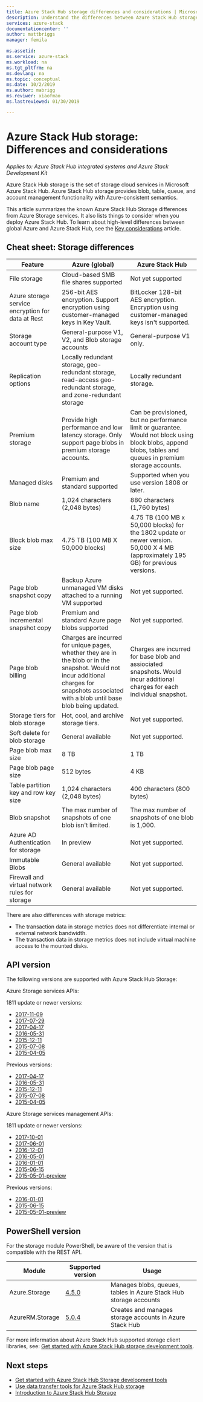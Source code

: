 ```yaml
---
title: Azure Stack Hub storage differences and considerations | Microsoft Docs
description: Understand the differences between Azure Stack Hub storage and Azure storage, along with Azure Stack Hub deployment considerations.
services: azure-stack
documentationcenter: ''
author: mattbriggs
manager: femila

ms.assetid:
ms.service: azure-stack
ms.workload: na
ms.tgt_pltfrm: na
ms.devlang: na
ms.topic: conceptual
ms.date: 10/2/2019
ms.author: mabrigg
ms.reviwer: xiaofmao
ms.lastreviewed: 01/30/2019

---
```

# Azure Stack Hub storage: Differences and considerations

*Applies to: Azure Stack Hub integrated systems and Azure Stack Development Kit*

Azure Stack Hub storage is the set of storage cloud services in Microsoft Azure Stack Hub. Azure Stack Hub storage provides blob, table, queue, and account management functionality with Azure-consistent semantics.

This article summarizes the known Azure Stack Hub Storage differences from Azure Storage services. It also lists things to consider when you deploy Azure Stack Hub. To learn about high-level differences between global Azure and Azure Stack Hub, see the [Key considerations](azure-stack-considerations.md) article.

## Cheat sheet: Storage differences

| Feature | Azure (global) | Azure Stack Hub |
| --- | --- | --- |
|File storage|Cloud-based SMB file shares supported|Not yet supported
|Azure storage service encryption for data at Rest|256-bit AES encryption. Support encryption using customer-managed keys in Key Vault.|BitLocker 128-bit AES encryption. Encryption using customer-managed keys isn't supported.
|Storage account type|General-purpose V1, V2, and Blob storage accounts|General-purpose V1 only.
|Replication options|Locally redundant storage, geo-redundant storage, read-access geo-redundant storage, and zone-redundant storage|Locally redundant storage.
|Premium storage|Provide high performance and low latency storage. Only support page blobs in premium storage accounts.|Can be provisioned, but no performance limit or guarantee. Would not block using block blobs, append blobs, tables and queues in premium storage accounts.
|Managed disks|Premium and standard supported|Supported when you use version 1808 or later.
|Blob name|1,024 characters (2,048 bytes)|880 characters (1,760 bytes)
|Block blob max size|4.75 TB (100 MB X 50,000 blocks)|4.75 TB (100 MB x 50,000 blocks) for the 1802 update or newer version. 50,000 X 4 MB (approximately 195 GB) for previous versions.
|Page blob snapshot copy|Backup Azure unmanaged VM disks attached to a running VM supported|Not yet supported.
|Page blob incremental snapshot copy|Premium and standard Azure page blobs supported|Not yet supported.
|Page blob billing|Charges are incurred for unique pages, whether they are in the blob or in the snapshot. Would not incur additional charges for snapshots associated with a blob until base blob being updated.|Charges are incurred for base blob and assiociated snapshots. Would incur additional charges for each individual snapshot.
|Storage tiers for blob storage|Hot, cool, and archive storage tiers.|Not yet supported.
|Soft delete for blob storage|General available|Not yet supported.
|Page blob max size|8 TB|1 TB
|Page blob page size|512 bytes|4 KB
|Table partition key and row key size|1,024 characters (2,048 bytes)|400 characters (800 bytes)
|Blob snapshot|The max number of snapshots of one blob isn't limited.|The max number of snapshots of one blob is 1,000.
|Azure AD Authentication for storage|In preview|Not yet supported.
|Immutable Blobs|General available|Not yet supported.
|Firewall and virtual network rules for storage|General available|Not yet supported.|

There are also differences with storage metrics:

* The transaction data in storage metrics does not differentiate internal or external network bandwidth.
* The transaction data in storage metrics does not include virtual machine access to the mounted disks.

## API version

The following versions are supported with Azure Stack Hub Storage:

Azure Storage services APIs:

1811 update or newer versions:

- [2017-11-09](https://docs.microsoft.com/rest/api/storageservices/version-2017-11-09)
- [2017-07-29](https://docs.microsoft.com/rest/api/storageservices/version-2017-07-29)
- [2017-04-17](https://docs.microsoft.com/rest/api/storageservices/version-2017-04-17)
- [2016-05-31](https://docs.microsoft.com/rest/api/storageservices/version-2016-05-31)
- [2015-12-11](https://docs.microsoft.com/rest/api/storageservices/version-2015-12-11)
- [2015-07-08](https://docs.microsoft.com/rest/api/storageservices/version-2015-07-08)
- [2015-04-05](https://docs.microsoft.com/rest/api/storageservices/version-2015-04-05)

Previous versions:

- [2017-04-17](https://docs.microsoft.com/rest/api/storageservices/version-2017-04-17)
- [2016-05-31](https://docs.microsoft.com/rest/api/storageservices/version-2016-05-31)
- [2015-12-11](https://docs.microsoft.com/rest/api/storageservices/version-2015-12-11)
- [2015-07-08](https://docs.microsoft.com/rest/api/storageservices/version-2015-07-08)
- [2015-04-05](https://docs.microsoft.com/rest/api/storageservices/version-2015-04-05)

Azure Storage services management APIs:

1811 update or newer versions:

- [2017-10-01](https://docs.microsoft.com/rest/api/storagerp/?redirectedfrom=MSDN)
- [2017-06-01](https://docs.microsoft.com/rest/api/storagerp/?redirectedfrom=MSDN)
- [2016-12-01](https://docs.microsoft.com/rest/api/storagerp/?redirectedfrom=MSDN)
- [2016-05-01](https://docs.microsoft.com/rest/api/storagerp/?redirectedfrom=MSDN)
- [2016-01-01](https://docs.microsoft.com/rest/api/storagerp/?redirectedfrom=MSDN)
- [2015-06-15](https://docs.microsoft.com/rest/api/storagerp/?redirectedfrom=MSDN)
- [2015-05-01-preview](https://docs.microsoft.com/rest/api/storagerp/?redirectedfrom=MSDN)

Previous versions:

- [2016-01-01](https://docs.microsoft.com/rest/api/storagerp/?redirectedfrom=MSDN)
- [2015-06-15](https://docs.microsoft.com/rest/api/storagerp/?redirectedfrom=MSDN)
- [2015-05-01-preview](https://docs.microsoft.com/rest/api/storagerp/?redirectedfrom=MSDN)

## PowerShell version

For the storage module PowerShell, be aware of the version that is compatible with the REST API. 

| Module | Supported version | Usage |
|----------------|-------------------------------|------------------------------------------------------------------------------------------------------------------------------------------------------------------------------------------------------------------------------------------------------------------------------------------------------------------------------|
| Azure.Storage | [4.5.0](https://www.powershellgallery.com/packages/Azure.Storage/4.5.0) | Manages blobs, queues, tables in Azure Stack Hub storage accounts |
| AzureRM.Storage | [5.0.4](https://www.powershellgallery.com/packages/AzureRM.Storage/5.0.4) | Creates and manages storage accounts in Azure Stack Hub |


For more information about Azure Stack Hub supported storage client libraries, see: [Get started with Azure Stack Hub storage development tools](azure-stack-storage-dev.md).

## Next steps

* [Get started with Azure Stack Hub Storage development tools](azure-stack-storage-dev.md)
* [Use data transfer tools for Azure Stack Hub storage](azure-stack-storage-transfer.md)
* [Introduction to Azure Stack Hub Storage](azure-stack-storage-overview.md)
